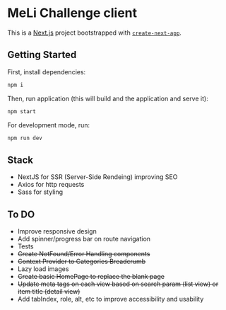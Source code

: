 # MeLi Challenge client
This is a [Next.js](https://nextjs.org/) project bootstrapped with [`create-next-app`](https://github.com/vercel/next.js/tree/canary/packages/create-next-app).

## Getting Started

First, install dependencies:

```bash
npm i
```
Then, run application (this will build and the application and serve it):

```bash
npm start
```

For development mode, run:
```bash
npm run dev
```

## Stack
+ NextJS for SSR (Server-Side Rendeing) improving SEO
+ Axios for http requests
+ Sass for styling

## To DO
+ Improve responsive design
+ Add spinner/progress bar on route navigation
+ Tests
+ <s>Create NotFound/Error Handling components</s>
+ <s>Context Provider to Categories Breadcrumb</s>
+ Lazy load images
+ <s>Create basic HomePage to replace the blank page</s>
+ <s>Update meta tags on each view based on search param (list view) or item title (detail view)</s>
+ Add tabIndex, role, alt, etc to improve accessibility and usability
